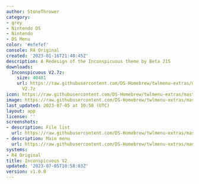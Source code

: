 ```yaml
---
author: StoneThrower
category:
- grey
- Nintendo DS
- Nintendo
- DS Menu
color: '#efefef'
console: R4 Original
created: '2023-01-16T21:40:45Z'
description: A Redesign of the Inconspicuous theme by Beta 215
downloads:
  Inconspicuous V2.7z:
    size: 48481
    url: https://raw.githubusercontent.com/DS-Homebrew/twlmenu-extras/master/_nds/TWiLightMenu/r4menu/themes/Inconspicuous
      V2.7z
icon: https://raw.githubusercontent.com/DS-Homebrew/twlmenu-extras/master/_nds/TWiLightMenu/r4menu/themes/meta/Inconspicuous%20V2/icon.png
image: https://raw.githubusercontent.com/DS-Homebrew/twlmenu-extras/master/_nds/TWiLightMenu/r4menu/themes/meta/Inconspicuous%20V2/icon.png
last_updated: 2023-07-05 at 10:58 (UTC)
layout: app
license: ''
screenshots:
- description: File list
  url: https://raw.githubusercontent.com/DS-Homebrew/twlmenu-extras/master/_nds/TWiLightMenu/r4menu/themes/meta/Inconspicuous%20V2/screenshots/file-list.png
- description: Main menu
  url: https://raw.githubusercontent.com/DS-Homebrew/twlmenu-extras/master/_nds/TWiLightMenu/r4menu/themes/meta/Inconspicuous%20V2/screenshots/main-menu.png
systems:
- R4 Original
title: Inconspicuous V2
updated: '2023-07-05T10:58:03Z'
version: v1.0.0
---
```

